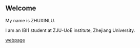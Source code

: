 ## Welcome 

My name is ZHUXINLU. 

I am an IBI1 student at ZJU-UoE institute, Zhejiang University.

[webpage](https://c.zju.edu.cn/) 
